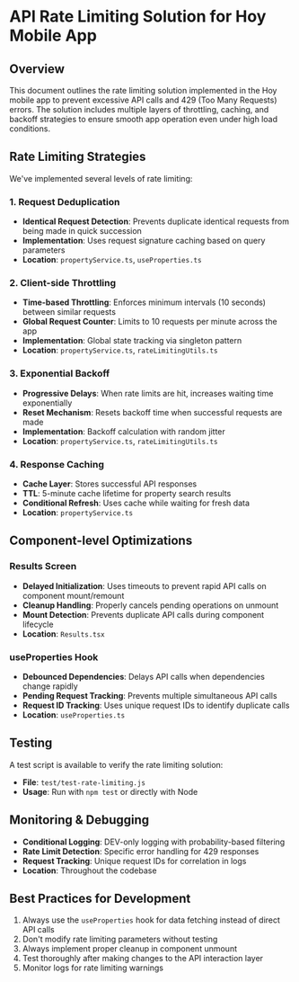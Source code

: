 # API Rate Limiting Solution for Hoy Mobile App

## Overview

This document outlines the rate limiting solution implemented in the Hoy mobile app to prevent excessive API calls and 429 (Too Many Requests) errors. The solution includes multiple layers of throttling, caching, and backoff strategies to ensure smooth app operation even under high load conditions.

## Rate Limiting Strategies

We've implemented several levels of rate limiting:

### 1. Request Deduplication

- **Identical Request Detection**: Prevents duplicate identical requests from being made in quick succession
- **Implementation**: Uses request signature caching based on query parameters
- **Location**: `propertyService.ts`, `useProperties.ts`

### 2. Client-side Throttling

- **Time-based Throttling**: Enforces minimum intervals (10 seconds) between similar requests
- **Global Request Counter**: Limits to 10 requests per minute across the app
- **Implementation**: Global state tracking via singleton pattern
- **Location**: `propertyService.ts`, `rateLimitingUtils.ts`

### 3. Exponential Backoff

- **Progressive Delays**: When rate limits are hit, increases waiting time exponentially
- **Reset Mechanism**: Resets backoff time when successful requests are made
- **Implementation**: Backoff calculation with random jitter
- **Location**: `propertyService.ts`, `rateLimitingUtils.ts`

### 4. Response Caching

- **Cache Layer**: Stores successful API responses
- **TTL**: 5-minute cache lifetime for property search results
- **Conditional Refresh**: Uses cache while waiting for fresh data
- **Location**: `propertyService.ts`

## Component-level Optimizations

### Results Screen

- **Delayed Initialization**: Uses timeouts to prevent rapid API calls on component mount/remount
- **Cleanup Handling**: Properly cancels pending operations on unmount
- **Mount Detection**: Prevents duplicate API calls during component lifecycle
- **Location**: `Results.tsx`

### useProperties Hook

- **Debounced Dependencies**: Delays API calls when dependencies change rapidly
- **Pending Request Tracking**: Prevents multiple simultaneous API calls
- **Request ID Tracking**: Uses unique request IDs to identify duplicate calls
- **Location**: `useProperties.ts`

## Testing

A test script is available to verify the rate limiting solution:
- **File**: `test/test-rate-limiting.js`
- **Usage**: Run with `npm test` or directly with Node

## Monitoring & Debugging

- **Conditional Logging**: DEV-only logging with probability-based filtering
- **Rate Limit Detection**: Specific error handling for 429 responses
- **Request Tracking**: Unique request IDs for correlation in logs
- **Location**: Throughout the codebase

## Best Practices for Development

1. Always use the `useProperties` hook for data fetching instead of direct API calls
2. Don't modify rate limiting parameters without testing
3. Always implement proper cleanup in component unmount
4. Test thoroughly after making changes to the API interaction layer
5. Monitor logs for rate limiting warnings
